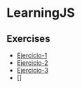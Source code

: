 # LearningJS

## Exercises

- [Ejercicio-1](./ej1-return_element/README.md)
- [Ejercicio-2](./ej2-golf_message/README.md)
- [Ejercicio-3](./ej3-couting_Cards/README.md)
- []
